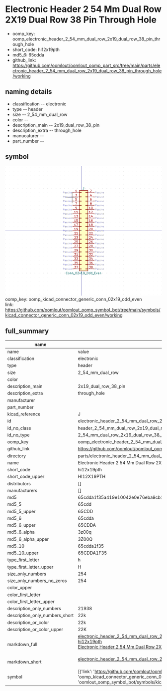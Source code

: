 # Electronic Header 2 54 Mm Dual Row 2X19 Dual Row 38 Pin Through Hole

  
* oomp_key: oomp_electronic_header_2_54_mm_dual_row_2x19_dual_row_38_pin_through_hole 
* short_code: hi12x19pth
* md5_6: 65cdda  
* github_link: https://github.com/oomlout/oomlout_oomp_part_src/tree/main/parts/electronic_header_2_54_mm_dual_row_2x19_dual_row_38_pin_through_hole/working  
## naming details
* classification -- electronic
* type -- header
* size -- 2_54_mm_dual_row
* color -- 
* description_main -- 2x19_dual_row_38_pin
* description_extra -- through_hole
* manucaturer -- 
* part_number -- 



## symbol

![](symbol/0/working/working_600.png)  
oomp_key: oomp_kicad_connector_generic_conn_02x19_odd_even  
link: https://github.com/oomlout/oomlout_oomp_symbol_bot/tree/main/symbols/kicad_connector_generic_conn_02x19_odd_even/working  


## full_summary
| name | value | 
| --- | --- | 
| name | value | 
| classification | electronic | 
| type | header | 
| size | 2_54_mm_dual_row | 
| color |  | 
| description_main | 2x19_dual_row_38_pin | 
| description_extra | through_hole | 
| manufacturer |  | 
| part_number |  | 
| kicad_reference | J | 
| id | electronic_header_2_54_mm_dual_row_2x19_dual_row_38_pin_through_hole | 
| id_no_class | header_2_54_mm_dual_row_2x19_dual_row_38_pin_through_hole | 
| id_no_type | 2_54_mm_dual_row_2x19_dual_row_38_pin_through_hole | 
| oomp_key | oomp_electronic_header_2_54_mm_dual_row_2x19_dual_row_38_pin_through_hole | 
| github_link | https://github.com/oomlout/oomlout_oomp_part_src/tree/main/parts/electronic_header_2_54_mm_dual_row_2x19_dual_row_38_pin_through_hole/working | 
| directory | parts/electronic_header_2_54_mm_dual_row_2x19_dual_row_38_pin_through_hole | 
| name | Electronic Header 2 54 Mm Dual Row 2X19 Dual Row 38 Pin Through Hole | 
| short_code | hi12x19pth | 
| short_code_upper | HI12X19PTH | 
| distributors | [] | 
| manufacturers | [] | 
| md5 | 65cdda1f35a419e10042e0e76eba9cb1 | 
| md5_5 | 65cdd | 
| md5_5_upper | 65CDD | 
| md5_6 | 65cdda | 
| md5_6_upper | 65CDDA | 
| md5_6_alpha | 3z00q | 
| md5_6_alpha_upper | 3Z00Q | 
| md5_10 | 65cdda1f35 | 
| md5_10_upper | 65CDDA1F35 | 
| type_first_letter | h | 
| type_first_letter_upper | H | 
| size_only_numbers | 254 | 
| size_only_numbers_no_zeros | 254 | 
| color_upper |  | 
| color_first_letter |  | 
| color_first_letter_upper |  | 
| description_only_numbers | 21938 | 
| description_only_numbers_short | 22k | 
| description_or_color | 22k | 
| description_or_color_upper | 22K | 
| markdown_full | [electronic_header_2_54_mm_dual_row_2x19_dual_row_38_pin_through_hole](https://github.com/oomlout/oomlout_oomp_part_src/tree/main/parts/electronic_header_2_54_mm_dual_row_2x19_dual_row_38_pin_through_hole/working)<br>[hi12x19pth](https://github.com/oomlout/oomlout_oomp_part_src/tree/main/parts/electronic_header_2_54_mm_dual_row_2x19_dual_row_38_pin_through_hole/working)<br>[Electronic Header 2 54 Mm Dual Row 2X19 Dual Row 38 Pin Through Hole](https://github.com/oomlout/oomlout_oomp_part_src/tree/main/parts/electronic_header_2_54_mm_dual_row_2x19_dual_row_38_pin_through_hole/working)<br><br> | 
| markdown_short | [electronic_header_2_54_mm_dual_row_2x19_dual_row_38_pin_through_hole](https://github.com/oomlout/oomlout_oomp_part_src/tree/main/parts/electronic_header_2_54_mm_dual_row_2x19_dual_row_38_pin_through_hole/working)<br><br> | 
| symbol | [{'link': 'https://github.com/oomlout/oomlout_oomp_symbol_bot/tree/main/symbols/kicad_connector_generic_conn_02x19_odd_even', 'oomp_key': 'oomp_kicad_connector_generic_conn_02x19_odd_even', 'directory': 'oomlout_oomp_symbol_bot/symbols/kicad_connector_generic_conn_02x19_odd_even//working/working.kicad_sym'}] | 
